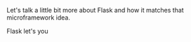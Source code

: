 Let's talk a little bit more about Flask and how it matches that microframework idea.

Flask let's you

